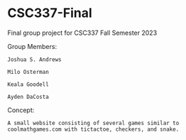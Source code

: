 # CSC337-Final
Final group project for CSC337 Fall Semester 2023

Group Members: 

    Joshua S. Andrews
    
    Milo Osterman
    
    Keala Goodell
    
    Ayden DaCosta
    
Concept:

    A small website consisting of several games similar to coolmathgames.com with tictactoe, checkers, and snake.
